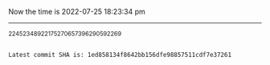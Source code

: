 Now the time is 2022-07-25 18:23:34 pm

---

<small>22452348922175270657396290592269</small>

```txt

Latest commit SHA is: 1ed858134f8642bb156dfe98857511cdf7e37261
```
